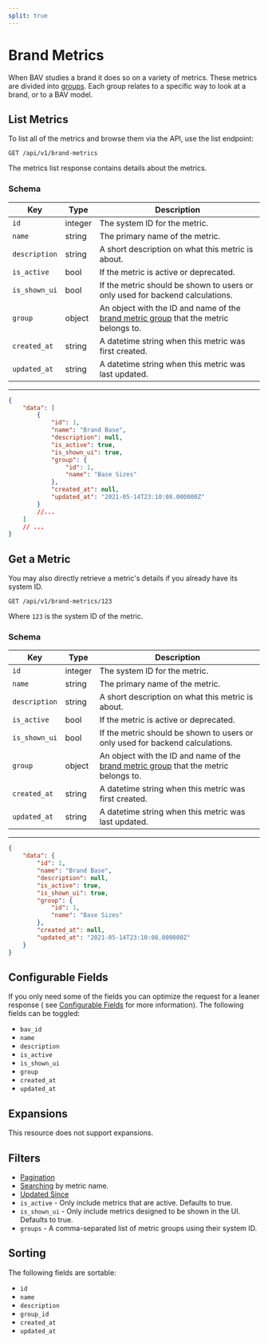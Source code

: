```yaml
---
split: true
---
```


# Brand Metrics

When BAV studies a brand it does so on a variety of metrics. These metrics are divided into [groups](./metric-groups.md). Each group relates
to a specific way to look at a brand, or to a BAV model. 

## List Metrics

To list all of the metrics and browse them via the API, use the list endpoint:

```http request
GET /api/v1/brand-metrics
```

The metrics list response contains details about the metrics.

### Schema

| Key | Type | Description |
| --- | ---- | ----------- |
| `id` | integer | The system ID for the metric. |
| `name` | string | The primary name of the metric. |
| `description` | string | A short description on what this metric is about. |
| `is_active` | bool | If the metric is active or deprecated. |
| `is_shown_ui` | bool | If the metric should be shown to users or only used for backend calculations. |
| `group` | object | An object with the ID and name of the [brand metric group](./metric-groups.md) that the metric belongs to. |
| `created_at` | string | A datetime string when this metric was first created. |
| `updated_at` | string | A datetime string when this metric was last updated. |

---

```json
{
    "data": [
        {
            "id": 1,
            "name": "Brand Base",
            "description": null,
            "is_active": true,
            "is_shown_ui": true,
            "group": {
                "id": 1,
                "name": "Base Sizes"
            },
            "created_at": null,
            "updated_at": "2021-05-14T23:10:08.000000Z"
        }
        //...
    ]
    // ...
}
```

## Get a Metric

You may also directly retrieve a metric's details if you already have its system ID.

```http request
GET /api/v1/brand-metrics/123
```

Where `123` is the system ID of the metric.

### Schema

| Key | Type | Description |
| --- | ---- | ----------- |
| `id` | integer | The system ID for the metric. |
| `name` | string | The primary name of the metric. |
| `description` | string | A short description on what this metric is about. |
| `is_active` | bool | If the metric is active or deprecated. |
| `is_shown_ui` | bool | If the metric should be shown to users or only used for backend calculations. |
| `group` | object | An object with the ID and name of the [brand metric group](./metric-groups.md) that the metric belongs to. |
| `created_at` | string | A datetime string when this metric was first created. |
| `updated_at` | string | A datetime string when this metric was last updated. |

---

```json
{
    "data": {
        "id": 1,
        "name": "Brand Base",
        "description": null,
        "is_active": true,
        "is_shown_ui": true,
        "group": {
            "id": 1,
            "name": "Base Sizes"
        },
        "created_at": null,
        "updated_at": "2021-05-14T23:10:08.000000Z"
    }
}
```
## Configurable Fields

If you only need some of the fields you can optimize the request for a leaner response (
see [Configurable Fields](../customizing/fields.md) for more information). The following fields can be toggled:

- `bav_id`
- `name`
- `description`
- `is_active`
- `is_shown_ui`
- `group`
- `created_at`
- `updated_at`

## Expansions

This resource does not support expansions.

## Filters

- [Pagination](../pagination.md)
- [Searching](../customizing/filters.md) by metric name.
- [Updated Since](../customizing/filters.md)
- `is_active` - Only include metrics that are active. Defaults to true.
- `is_shown_ui` - Only include metrics designed to be shown in the UI. Defaults to true.
- `groups` - A comma-separated list of metric groups using their system ID.

## Sorting

The following fields are sortable:

- `id`
- `name`
- `description`
- `group_id`
- `created_at`
- `updated_at`
